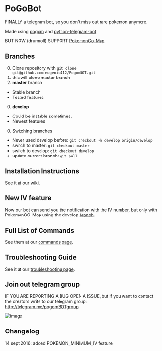
# PoGoBot

FINALLY a telegram bot, so you don't miss out rare pokemon anymore.

Made using [pogom](https://github.com/favll/pogom) and [python-telegram-bot](https://github.com/python-telegram-bot/python-telegram-bot)

BUT NOW (drumroll) SUPPORT [PokemonGo-Map](https://github.com/PokemonGoMap/PokemonGo-Map)

## Branches

0. Clone repository with `git clone git@github.com:eugenio412/PogomBOT.git`
0. this will clone master branch
0. **master** branch
  - Stable branch
  - Tested features
0. **develop**
  - Could be instable sometimes.
  - Newest features
0. Switching branches
  - Never used develop before: `git checkout -b develop origin/develop`
  - switch to master: `git checkout master`
  - switch to develop: `git checkout develop`
  - update current branch: `git pull`

## Installation Instructions

See it at our [wiki](https://github.com/eugenio412/PogomBOT/wiki).

## New IV feature

Now our bot can send you the notification with the IV number, but only with PokemonGO-Map using the develop [branch](https://github.com/PokemonGoMap/PokemonGo-Map).

## Full List of Commands

See them at our [commands page](https://github.com/eugenio412/PogomBOT/wiki/commands).


## Troubleshooting Guide

See it at our [troubleshooting page](https://github.com/eugenio412/PogomBOT/wiki/troubleshooting).

## Join out telegram group

IF YOU ARE REPORTING A BUG OPEN A ISSUE, but if you want to contact the creators write to our telegram group: http://telegram.me/pogomBOTgroup

![image](https://raw.githubusercontent.com/eugenio412/PogomBOT/master/images/pogobot.jpg)

## Changelog

14 sept 2016: added POKEMON_MINIMUM_IV feature
